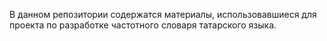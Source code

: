 В данном репозитории содержатся материалы, использовавшиеся для проекта по разработке частотного словаря татарского языка.

